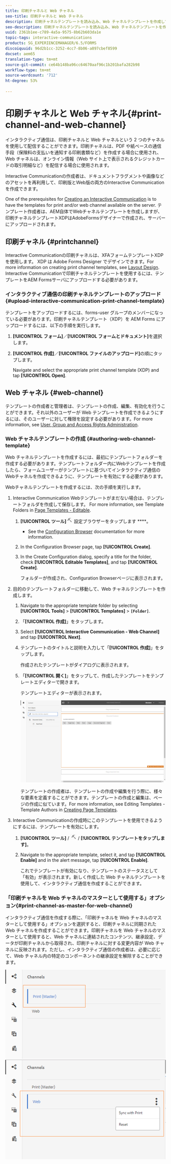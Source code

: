 ```yaml
---
title: 印刷チャネルと Web チャネル
seo-title: 印刷チャネルと Web チャネル
description: 印刷チャネルテンプレートを読み込み、Web チャネルテンプレートを作成して有効にする
seo-description: 印刷チャネルテンプレートを読み込み、Web チャネルテンプレートを作成して有効にする
uuid: 2361b1ee-c789-4a5a-9575-8b62b603da1e
topic-tags: interactive-communications
products: SG_EXPERIENCEMANAGER/6.5/FORMS
discoiquuid: 96d2b1cc-3252-4cc7-8b06-a897cbef8599
docset: aem65
translation-type: tm+mt
source-git-commit: ce64b148ba96cc64670aaf96c1b201bafa282b98
workflow-type: tm+mt
source-wordcount: '712'
ht-degree: 53%

---
```



# 印刷チャネルと Web チャネル{#print-channel-and-web-channel}

インタラクティブ通信は、印刷チャネルと Web チャネルという 2 つのチャネルを使用して配信することができます。印刷チャネルは、PDF や紙ベースの通信手段（保険料の支払いを通知する印刷書類など）を作成する場合に使用され、Web チャネルは、オンライン情報（Web サイト上で表示されるクレジットカードの取引明細など）を配信する場合に使用されます。

Interactive Communicationの作成者は、ドキュメントフラグメントや画像などのアセットを再利用して、印刷版とWeb版の両方のInteractive Communicationを作成できます。

One of the prerequisites for [Creating an Interactive Communication](../../forms/using/create-interactive-communication.md) is to have the templates for print and/or web channel available on the server. テンプレート作成者は、AEM自体でWebチャネルテンプレートを作成しますが、印刷チャネルテンプレートXDPはAdobeFormsデザイナーで作成され、サーバーにアップロードされます。

## 印刷チャネル {#printchannel}

Interactive Communicationの印刷チャネルは、XFAフォームテンプレートXDPを使用します。 XDP は Adobe Forms Designer でデザインできます。For more information on creating print channel templates, see [Layout Design](../../forms/using/layout-design-details.md). Interactive Communicationで印刷チャネルテンプレートを使用するには、テンプレートをAEM Formsサーバにアップロードする必要があります。

### インタラクティブ通信の印刷チャネルテンプレートのアップロード {#upload-interactive-communication-print-channel-template}

テンプレートをアップロードするには、forms-user グループのメンバーになっている必要があります。印刷チャネルテンプレート（XDP）を AEM Forms にアップロードするには、以下の手順を実行します。

1. **[!UICONTROL フォーム]**／**[!UICONTROL フォームとドキュメント]**&#x200B;を選択します。

1. **[!UICONTROL 作成]**／**[!UICONTROL ファイルのアップロード]**&#x200B;の順にタップします。

   Navigate and select the appropriate print channel template (XDP) and tap **[!UICONTROL Open]**.

## Web チャネル {#web-channel}

テンプレートの作成者と管理者は、テンプレートの作成、編集、有効化を行うことができます。それ以外のユーザーが Web テンプレートを作成できるようにするには、そのユーザーに対して権限を設定する必要があります。For more information, see [User, Group and Access Rights Administration](/help/sites-administering/user-group-ac-admin.md).

### Web チャネルテンプレートの作成 {#authoring-web-channel-template}

Web チャネルテンプレートを作成するには、最初にテンプレートフォルダーを作成する必要があります。テンプレートフォルダー内にWebテンプレートを作成したら、フォームユーザーがテンプレートに基づいてインタラクティブ通信のWebチャネルを作成できるように、テンプレートを有効にする必要があります。

Webチャネルテンプレートを作成するには、次の手順を実行します。

1. Interactive Communication Webテンプレートがまだない場合は、テンプレートフォルダを作成して保存します。 For more information, see Template Folders in [Page Templates - Editable](/help/sites-developing/page-templates-editable.md).

   1. **[!UICONTROL ツール]**![/](assets/tools.png) 設定ブラウザーをタップします ****。
      * See the [Configuration Browser](/help/sites-administering/configurations.md) documentation for more information.
   1. In the Configuration Browser page, tap **[!UICONTROL Create]**.
   1. In the Create Configuration dialog, specify a title for the folder, check **[!UICONTROL Editable Templates]**, and tap **[!UICONTROL Create]**.

      フォルダーが作成され、Configuration Browserページに表示されます。

1. 目的のテンプレートフォルダーに移動して、Web チャネルテンプレートを作成します。

   1. Navigate to the appropriate template folder by selecting **[!UICONTROL Tools]** > **[!UICONTROL Templates]** > **`[Folder]`**.
   1. 「**[!UICONTROL 作成]**」をタップします。
   1. Select **[!UICONTROL Interactive Communication - Web Channel]** and tap **[!UICONTROL Next]**.
   1. テンプレートのタイトルと説明を入力して「**[!UICONTROL 作成]**」をタップします。

      作成されたテンプレートがダイアログに表示されます。

   1. 「**[!UICONTROL 開く]**」をタップして、作成したテンプレートをテンプレートエディターで開きます。

      テンプレートエディターが表示されます。

      ![webchanneltemplate](assets/webchanneltemplate.png)

      テンプレートの作成者は、テンプレートの作成や編集を行う際に、様々な要素を定義することができます。テンプレートの作成と編集は、ページの作成に似ています。For more information, see Editing Templates - Template Authors in [Creating Page Templates](/help/sites-authoring/templates.md).

1. Interactive Communicationの作成時にこのテンプレートを使用できるようにするには、テンプレートを有効にします。

   1. **[!UICONTROL ツール]** / ![ツール](assets/tools.png) / **[!UICONTROL テンプレートをタップします]**。
   1. Navigate to the appropriate template, select it, and tap **[!UICONTROL Enable]** and in the alert message, tap **[!UICONTROL Enable]**.

      これでテンプレートが有効になり、テンプレートのステータスとして「有効」が表示されます。新しく作成した Web チャネルテンプレートを使用して、インタラクティブ通信を作成することができます。

### 「印刷チャネルを Web チャネルのマスターとして使用する」オプション{#print-channel-as-master-for-web-channel}

インタラクティブ通信を作成する際に、「印刷チャネルを Web チャネルのマスターとして使用する」オプションを選択すると、印刷チャネルに同期された Web チャネルを作成することができます。印刷チャネルを Web チャネルのマスターとして使用すると、Web チャネルに連結されたコンテンツ、継承設定、データが印刷チャネルから取得され、印刷チャネルに対する変更内容が Web チャネルに反映されます。ただし、インタラクティブ通信の作成者は、必要に応じて、Web チャネル内の特定のコンポーネントの継承設定を解除することができます。

![印刷チャネルをマスター](assets/create_ic_print_master_new.png)![Webチャネルとして印刷し、印刷チャネルをマスターとして使用する](assets/create_ic_print_master_web_new.png)

